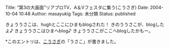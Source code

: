 Title: “第3の大画面”リアプロTV、A＆Vフェスタに集う(こうさぎ)
Date: 2004-10-04 10:48
Author: masayukig
Tags: 未分類
Status: published

きょううさこは、hughとここにひまもblogされた！
きのううさこが、blogしたよ♪
きょううさこはひまへblog♪
きょううさこがここへblogしたかもー。

\*このエントリは、[こうさぎ](http://cousagi.yomiusa.net/)の「うさこ」が書きました。
